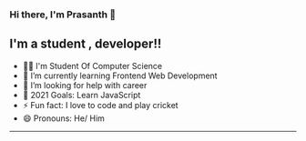 ### Hi there, I'm Prasanth 👋

## I'm a student , developer!!

- 👨‍💻 I'm Student Of Computer Science
- 🌱 I’m currently learning Frontend Web Development
- 🤔 I’m looking for help with career
- 🥅 2021 Goals: Learn JavaScript
- ⚡ Fun fact: I love to code and play cricket
- 😄 Pronouns: He/ Him

---

<!-- ### Connect with me:

[<img align="left" alt="Twitter" width="22px" src="" />][twitter]
[<img align="left" alt="LinkedIn" width="22px" src="" />][linkedin]
[<img align="left" alt="Instagram" width="22px" src="" />][instagram]

--- -->


